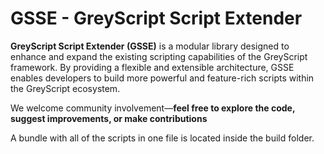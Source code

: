 # GSSE - GreyScript Script Extender

**GreyScript Script Extender (GSSE)** is a modular library designed to enhance and expand the existing scripting capabilities of the GreyScript framework. By providing a flexible and extensible architecture, GSSE enables developers to build more powerful and feature-rich scripts within the GreyScript ecosystem.

We welcome community involvement—**feel free to explore the code, suggest improvements, or make contributions**

A bundle with all of the scripts in one file is located inside the build folder.